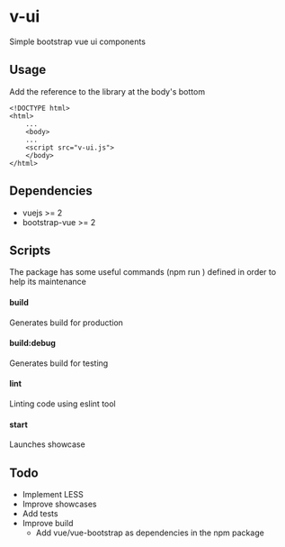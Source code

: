 # v-ui
Simple bootstrap vue ui components

## Usage

Add the reference to the library at the body's bottom


    <!DOCTYPE html>
    <html>
        ...
        <body>
        ...
        <script src="v-ui.js">
        </body>
    </html>


## Dependencies
* vuejs >= 2
* bootstrap-vue >= 2


## Scripts
The package has some useful commands (npm run <command>) defined in order to help its maintenance 

#### build
Generates build for production
#### build:debug
Generates build for testing
#### lint
Linting code using eslint tool
#### start
Launches showcase

## Todo
* Implement LESS
* Improve showcases
* Add tests
* Improve build
  * Add vue/vue-bootstrap as dependencies in the npm package

